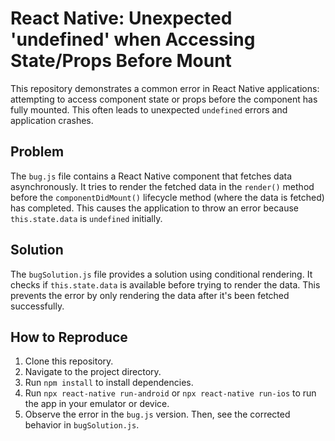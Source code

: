 # React Native: Unexpected 'undefined' when Accessing State/Props Before Mount

This repository demonstrates a common error in React Native applications: attempting to access component state or props before the component has fully mounted.  This often leads to unexpected `undefined` errors and application crashes.

## Problem

The `bug.js` file contains a React Native component that fetches data asynchronously.  It tries to render the fetched data in the `render()` method before the `componentDidMount()` lifecycle method (where the data is fetched) has completed.  This causes the application to throw an error because `this.state.data` is `undefined` initially.

## Solution

The `bugSolution.js` file provides a solution using conditional rendering.  It checks if `this.state.data` is available before trying to render the data.  This prevents the error by only rendering the data after it's been fetched successfully.

## How to Reproduce

1. Clone this repository.
2. Navigate to the project directory.
3. Run `npm install` to install dependencies.
4. Run `npx react-native run-android` or `npx react-native run-ios` to run the app in your emulator or device.
5. Observe the error in the `bug.js` version.  Then, see the corrected behavior in `bugSolution.js`.